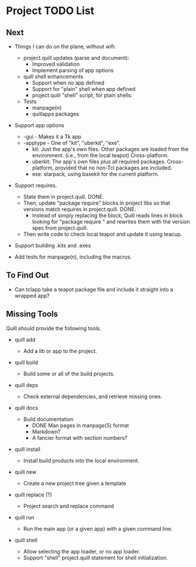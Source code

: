 # Project TODO List

## Next

* Things I can do on the plane, without wifi:
  * project.quill updates (parse and document):
    * Improved validation
    * Implement parsing of app options
  * quill shell enhancements
    * Support when no app defined
    * Support for "plain" shell when app defined
    * project.quill "shell" script, for plain shells.
  * Tests
    * manpage(n)
    * quillapps packages


* Support app options
  * -gui - Makes it a Tk app
  * -apptype - One of "kit", "uberkit", "exe".
    * kit: Just the app's own files.  Other packages are loaded from
      the environment. (i.e., from the local teapot)  Cross-platform.
    * uberkit: The app's own files plus all required packages.
      Cross-platform, provided that no non-Tcl packages are included.
    * exe: starpack, using basekit for the current platform.
* Support requires.
  * State them in project.quill. DONE.
  * Then, update "package require" blocks in project libs so that versions
    match requires in project.quill.  DONE.
    * Instead of simply replacing the block, Quill reads lines in block
      looking for "package require <package>" and rewrites them with the
      version spec from project.quill.
  * Then write code to check local teapot and update it using teacup.
* Support building .kits and .exes
* Add tests for manpage(n), including the macros.

## To Find Out

* Can tclapp take a teapot package file and include it straight into a
  wrapped app?

## Missing Tools

Quill should provide the following tools.

* quill add
  * Add a lib or app to the project.

* quill build
  * Build some or all of the build projects.

* quill deps
  * Check external dependencies, and retrieve missing ones.

* quill docs
  * Build documentation
    * DONE Man pages in manpage(5) format
    * Markdown?
    * A fancier format with section numbers?

* quill install
  * Install build products into the local environment.

* quill new
  * Create a new project tree given a template

* quill replace (?)
  * Project search and replace command

* quill run
  * Run the main app (or a given app) with a given command line.

* quill shell
  * Allow selecting the app loader, or no app loader.
  * Support "shell" project.quill statement for shell initialization.
